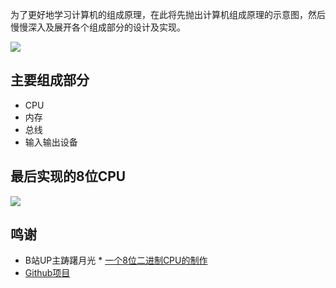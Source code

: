 
为了更好地学习计算机的组成原理，在此将先抛出计算机组成原理的示意图，然后慢慢深入及展开各个组成部分的设计及实现。

![](http://qn.meiflower.top/sn-cpu/art.png )

## 主要组成部分

* CPU
* 内存
* 总线
* 输入输出设备

## 最后实现的8位CPU
![](http://qn.meiflower.top/sn-cpu/cpu-app/CPU.png )

## 鸣谢
* B站UP主踌躇月光 * [一个8位二进制CPU的制作](https://www.bilibili.com/video/BV1aP4y1s7Vf/?spm_id_from=333.999.0.0&vd_source=e7848c18842bb234f7a561509976445e)
* [Github项目](https://github.com/StevenBaby/computer)